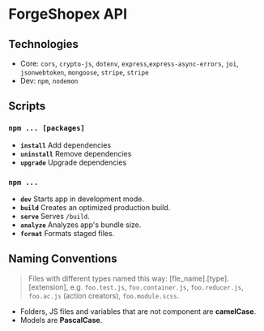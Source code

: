 # ForgeShopex API

## Technologies

-  Core: `cors`, `crypto-js`, `dotenv`, `express`,`express-async-errors`, `joi`, `jsonwebtoken`, `mongoose`, `stripe`, `stripe`
-  Dev: `npm`, `nodemon`


## Scripts

### `npm ... [packages]`

-  **`install`** Add dependencies
-  **`uninstall`** Remove dependencies
-  **`upgrade`** Upgrade dependencies

### `npm ...`

-  **`dev`** Starts app in development mode.
-  **`build`** Creates an optimized production build.
-  **`serve`** Serves `/build`.
-  **`analyze`** Analyzes app's bundle size.
-  **`format`** Formats staged files.

## Naming Conventions

> Files with different types named this way: [fle_name].[type].[extension], e.g. `foo.test.js`, `foo.container.js`, `foo.reducer.js`, `foo.ac.js` (action creators), `foo.module.scss`.

-  Folders, JS files and variables that are not component are **camelCase**.
-  Models are **PascalCase**.
